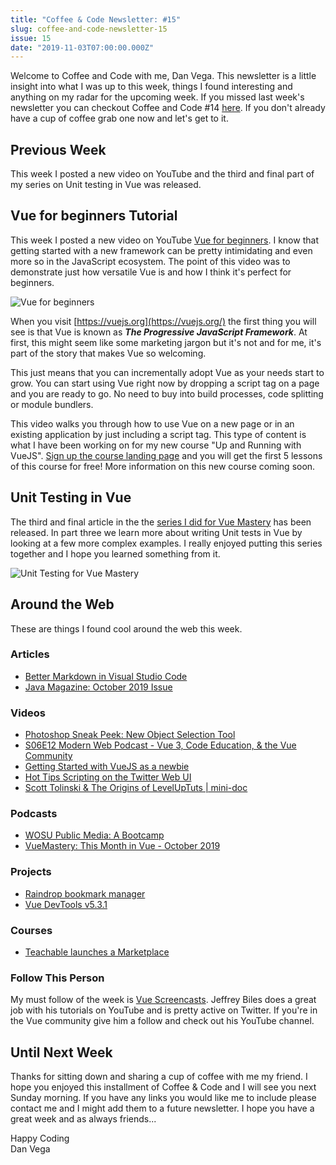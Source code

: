 ```yaml
---
title: "Coffee & Code Newsletter: #15"
slug: coffee-and-code-newsletter-15
issue: 15
date: "2019-11-03T07:00:00.000Z"
---
```


Welcome to Coffee and Code with me, Dan Vega. This newsletter is a little insight into what I was up to this week, things I found interesting and anything on my radar for the upcoming week. If you missed last week's newsletter you can checkout Coffee and Code #14 [here](https://www.danvega.dev/newsletter/coffee-and-code/14). If you don't already have a cup of coffee grab one now and let's get to it.

## Previous Week

This week I posted a new video on YouTube and the third and final part of my series on Unit testing in Vue was released.

## Vue for beginners Tutorial

This week I posted a new video on YouTube [Vue for beginners](https://www.youtube.com/watch?v=YGgXAHbQHeI). I know that getting started with a new framework can be pretty intimidating and even more so in the JavaScript ecosystem. The point of this video was to demonstrate just how versatile Vue is and how I think it's perfect for beginners.

![Vue for beginners](/images/newsletter/2019/11/03/vue-for-beginners-cover.jpg)

When you visit [https://vuejs.org](https://vuejs.org/) the first thing you will see is that Vue is known as **_The Progressive JavaScript Framework_**. At first, this might seem like some marketing jargon but it's not and for me, it's part of the story that makes Vue so welcoming.

This just means that you can incrementally adopt Vue as your needs start to grow. You can start using Vue right now by dropping a script tag on a page and you are ready to go. No need to buy into build processes, code splitting or module bundlers.

This video walks you through how to use Vue on a new page or in an existing application by just including a script tag. This type of content is what I have been working on for my new course "Up and Running with VueJS". [Sign up the course landing page](https://danvega.ck.page/823d5f3bee) and you will get the first 5 lessons of this course for free! More information on this new course coming soon.

## Unit Testing in Vue

The third and final article in the the [series I did for Vue Mastery](https://www.vuemastery.com/blog/Unit-Testing-in%20Vue-More-complex-components) has been released. In part three we learn more about writing Unit tests in Vue by looking at a few more complex examples. I really enjoyed putting this series together and I hope you learned something from it.

![Unit Testing for Vue Mastery](/images/newsletter/2019/11/03/unit-testing-vue-mastery.jpg)

## Around the Web

These are things I found cool around the web this week.

### Articles

- [Better Markdown in Visual Studio Code](https://solomon.io/better-markdown-visual-studio-code/)
- [Java Magazine: October 2019 Issue](https://blogs.oracle.com/javamagazine/october-2019-v2)

### Videos

- [Photoshop Sneak Peek: New Object Selection Tool](https://www.youtube.com/watch?v=0Qm5nS2PMBs)
- [S06E12 Modern Web Podcast - Vue 3, Code Education, & the Vue Community](https://www.youtube.com/watch?v=009e_fTfUI4)
- [Getting Started with VueJS as a newbie](https://www.twitch.tv/videos/500884074)
- [Hot Tips Scripting on the Twitter Web UI](https://www.youtube.com/watch?v=Pj_MqNx22Bo)
- [Scott Tolinski & The Origins of LevelUpTuts | mini-doc](https://www.youtube.com/watch?v=Q9eh2iJsjxE)

### Podcasts

- [WOSU Public Media: A Bootcamp](http://stories.wosu.org/rivet/a-bootcamp/)
- [VueMastery: This Month in Vue - October 2019](https://www.vuemastery.com/blog/This-Month-in-Vue-Oct-2019)

### Projects

- [Raindrop bookmark manager](https://raindrop.io/)
- [Vue DevTools v5.3.1](https://github.com/vuejs/vue-devtools/releases/tag/v5.3.1)

### Courses

- [Teachable launches a Marketplace](https://discover.teachable.com/)

### Follow This Person

My must follow of the week is [Vue Screencasts](https://twitter.com/VueScreencasts). Jeffrey Biles does a great job with his tutorials on YouTube and is pretty active on Twitter. If you're in the Vue community give him a follow and check out his YouTube channel.

## Until Next Week

Thanks for sitting down and sharing a cup of coffee with me my friend. I hope you enjoyed this installment of Coffee & Code and I will see you next Sunday morning. If you have any links you would like me to include please contact me and I might add them to a future newsletter. I hope you have a great week and as always friends...

Happy Coding<br/>
Dan Vega
